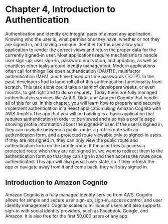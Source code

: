# Chapter 4,  Introduction to Authentication

Authentication and identity are integral parts of almost any
application. Knowing who the user is, what permissions they have,
whether or not they are signed in, and having a unique identifier for
the user allow your application to render the correct views and return
the proper data for the currently signed-in user.
Most applications require mechanisms to handle user sign-up, user
sign-in, password encryption, and updating, as well as countless other
tasks around identity management. Modern applications often call for
things like open authentication (OAUTH), multifactor authentication
(MFA), and time-based on time passwords (TOTP).
In the past, developers had to hand roll all of this authentication
functionality from scratch. This task alone could take a team of
developers weeks, or even months, to get right and to do so securely.
Today there are fully managed authentication services like Auth0,
Okta, and Amazon Cognito that handle all of this for us.
In this chapter, you will learn how to properly and securely
implement authentication in a React application using Amazon
Cognito with AWS Amplify.The app that you will be building is a basic application that requires
authentication in order to be viewed and also has a profile page
showing profile information about the signed-in user. If the user is
signed in, they can navigate between a public route, a profile route
with an authentication form, and a protected route viewable only to
signed-in users.
If they are not signed in, they can only view the public route and
authentication form on the profile route. If the user tries to access a
protected route when they are not signed in, we want to redirect them
to the authentication form so that they can sign in and then access the
route once authenticated.
This app will also persist user state, so if they refresh the app or
navigate away from it and come back, they will stay signed in.

## Introduction to Amazon Cognito

Amazon Cognito is a fully managed identity service from AWS.
Cognito allows for simple and secure user sign-up, sign-in, access
control, and user identity management. Cognito scales to millions of
users and also supports sign-in with social identity providers, such as
Facebook, Google, and Amazon. It is also free for the first 50,000
users of any app.

